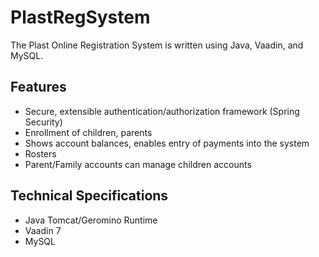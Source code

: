 PlastRegSystem
==============

The Plast Online Registration System is written using Java, Vaadin, and MySQL.

Features
--------
* Secure, extensible authentication/authorization framework (Spring Security)
* Enrollment of children, parents
* Shows account balances, enables entry of payments into the system
* Rosters
* Parent/Family accounts can manage children accounts

Technical Specifications
------------------------
* Java Tomcat/Geromino Runtime
* Vaadin 7
* MySQL
